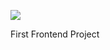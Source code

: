 <a href="https://codeclimate.com/github/Vlad-Code/brain-games-2022/maintainability"><img src="https://api.codeclimate.com/v1/badges/08111b043c55763413cd/maintainability" /></a>

First Frontend Project
